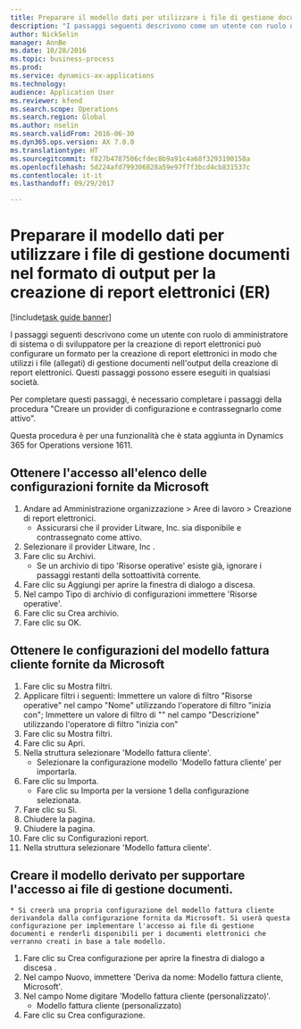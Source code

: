 ```yaml
--- 
title: Preparare il modello dati per utilizzare i file di gestione documenti nel formato di output per la creazione di report elettronici (ER)
description: "I passaggi seguenti descrivono come un utente con ruolo di amministratore di sistema o di sviluppatore per la creazione di report elettronici può configurare un formato per la creazione di report elettronici in modo che utilizzi i file (allegati) di gestione documenti nell'output della creazione di report elettronici."
author: NickSelin
manager: AnnBe
ms.date: 10/28/2016
ms.topic: business-process
ms.prod: 
ms.service: dynamics-ax-applications
ms.technology: 
audience: Application User
ms.reviewer: kfend
ms.search.scope: Operations
ms.search.region: Global
ms.author: nselin
ms.search.validFrom: 2016-06-30
ms.dyn365.ops.version: AX 7.0.0
ms.translationtype: HT
ms.sourcegitcommit: f827b4787506cfdec8b9a91c4a68f3293190158a
ms.openlocfilehash: 5d224afd799306828a59e97f7f3bcd4cb831537c
ms.contentlocale: it-it
ms.lasthandoff: 09/29/2017

---
```

# <a name="prepare-data-model-to-use-document-management-files-in-format-outputs-for-electronic-reporting-er"></a>Preparare il modello dati per utilizzare i file di gestione documenti nel formato di output per la creazione di report elettronici (ER)

[!include[task guide banner](../../includes/task-guide-banner.md)]

I passaggi seguenti descrivono come un utente con ruolo di amministratore di sistema o di sviluppatore per la creazione di report elettronici può configurare un formato per la creazione di report elettronici in modo che utilizzi i file (allegati) di gestione documenti nell'output della creazione di report elettronici. Questi passaggi possono essere eseguiti in qualsiasi società.

Per completare questi passaggi, è necessario completare i passaggi della procedura "Creare un provider di configurazione e contrassegnarlo come attivo".

Questa procedura è per una funzionalità che è stata aggiunta in Dynamics 365 for Operations versione 1611.


## <a name="get-access-to-the-list-of-configurations-provided-by-microsoft"></a>Ottenere l'accesso all'elenco delle configurazioni fornite da Microsoft
1. Andare ad Amministrazione organizzazione > Aree di lavoro > Creazione di report elettronici.
    * Assicurarsi che il provider Litware, Inc. sia disponibile e contrassegnato come attivo.  
2. Selezionare il provider Litware, Inc .
3. Fare clic su Archivi.
    * Se un archivio di tipo 'Risorse operative' esiste già, ignorare i passaggi restanti della sottoattività corrente.  
4. Fare clic su Aggiungi per aprire la finestra di dialogo a discesa.
5. Nel campo Tipo di archivio di configurazioni immettere 'Risorse operative'.
6. Fare clic su Crea archivio.
7. Fare clic su OK.

## <a name="get-the-customer-invoice-model-configurations-provided-by-microsoft"></a>Ottenere le configurazioni del modello fattura cliente fornite da Microsoft
1. Fare clic su Mostra filtri.
2. Applicare filtri i seguenti: Immettere un valore di filtro "Risorse operative" nel campo "Nome" utilizzando l'operatore di filtro "inizia con"; Immettere un valore di filtro di "" nel campo "Descrizione" utilizzando l'operatore di filtro "inizia con"
3. Fare clic su Mostra filtri.
4. Fare clic su Apri.
5. Nella struttura selezionare 'Modello fattura cliente'.
    * Selezionare la configurazione modello 'Modello fattura cliente' per importarla.  
6. Fare clic su Importa.
    * Fare clic su Importa per la versione 1 della configurazione selezionata.  
7. Fare clic su Sì.
8. Chiudere la pagina.
9. Chiudere la pagina.
10. Fare clic su Configurazioni report.
11. Nella struttura selezionare 'Modello fattura cliente'.

## <a name="create-the-derived-model-to-support-access-to-the-document-management-files"></a>Creare il modello derivato per supportare l'accesso ai file di gestione documenti.
    * Si creerà una propria configurazione del modello fattura cliente derivandola dalla configurazione fornita da Microsoft. Si userà questa configurazione per implementare l'accesso ai file di gestione documenti e renderli disponibili per i documenti elettronici che verranno creati in base a tale modello.  
1. Fare clic su Crea configurazione per aprire la finestra di dialogo a discesa .
2. Nel campo Nuovo, immettere 'Deriva da nome: Modello fattura cliente, Microsoft'.
3. Nel campo Nome digitare 'Modello fattura cliente (personalizzato)'.
    * Modello fattura cliente (personalizzato)  
4. Fare clic su Crea configurazione.


